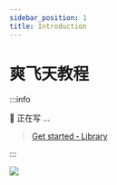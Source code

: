 ```yaml
---
sidebar_position: 1
title: Introduction
---
```



#  爽飞天教程

:::info

🚧 正在写 ...

> [Get started ‐ Library ](https://github.com/QIN2DIM/hcaptcha-challenger/wiki/Get-started-‐-Library)

:::

![](https://r2-datalake.echosec.top/blog-obs/2023/10/e06566e498ebfd9e1fee918f97d3cd4d.gif)

